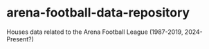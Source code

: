 # arena-football-data-repository
Houses data related to the Arena Football League (1987-2019, 2024-Present?)
